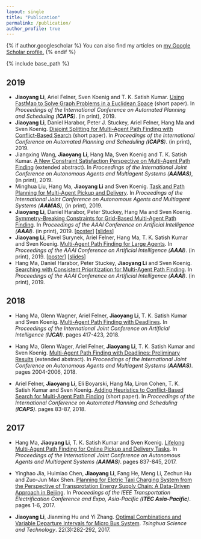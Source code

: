 ```yaml
---
layout: single
title: "Publication"
permalink: /publication/
author_profile: true
---
```


{% if author.googlescholar %}
  You can also find my articles on <u><a href="{{author.googlescholar}}">my Google Scholar profile</a>.</u>
{% endif %}

{% include base_path %}

## 2019
* **Jiaoyang Li**, Ariel Felner, Sven Koenig and T. K. Satish Kumar. [Using FastMap to Solve Graph Problems in a Euclidean Space](http://jiaoyang-li.github.io/files/2019-ICAPS-1.pdf "Download pdf") (short paper). In <i>Proceedings of the International Conference on Automated Planning and Scheduling (**ICAPS**)</i>. (in print), 2019.
* **Jiaoyang Li**, Daniel Harabor, Peter J. Stuckey, Ariel Felner, Hang Ma and Sven Koenig. [Disjoint Splitting for Multi-Agent Path Finding with Conflict-Based Search](http://jiaoyang-li.github.io/files/2019-ICAPS-2.pdf "Download pdf") (short paper). In <i>Proceedings of the International Conference on Automated Planning and Scheduling (**ICAPS**)</i>. (in print), 2019.
* Jiangxing Wang, **Jiaoyang Li**, Hang Ma, Sven Koenig and T. K. Satish Kumar. [A New Constraint Satisfaction Perspective on Multi-Agent Path Finding](http://jiaoyang-li.github.io/files/2019-AAMAS-2.pdf "Download pdf") (extended abstract). In <i>Proceedings of the International Joint Conference on Autonomous Agents and Multiagent Systems (**AAMAS**)</i>, (in print), 2019.
* Minghua Liu, Hang Ma, **Jiaoyang Li** and Sven Koenig. [Task and Path Planning for Multi-Agent Pickup and Delivery](http://jiaoyang-li.github.io/files/2019-AAMAS-1.pdf "Download pdf"). In <i>Proceedings of the International Joint Conference on Autonomous Agents and Multiagent Systems (**AAMAS**)</i>, (in print), 2019. 
* **Jiaoyang Li**, Daniel Harabor, Peter Stuckey, Hang Ma and Sven Koenig. [Symmetry-Breaking Constraints for Grid-Based Multi-Agent Path Finding](http://jiaoyang-li.github.io/files/2019-AAAI-1.pdf "Download pdf"). In <i>Proceedings of the AAAI Conference on Artificial Intelligence (**AAAI**)</i>. (in print), 2019. [[poster](http://jiaoyang-li.github.io/files/posters/rectangle-poster.pdf "Download poster")] [[slides](http://jiaoyang-li.github.io/files/slides/rectangle-slides.pdf "Download slides")]
* **Jiaoyang Li**, Pavel Surynek, Ariel Felner, Hang Ma, T. K. Satish Kumar and Sven Koenig. [Multi-Agent Path Finding for Large Agents](http://jiaoyang-li.github.io/files/2019-AAAI-2.pdf "Download pdf"). In <i>Proceedings of the AAAI Conference on Artificial Intelligence (**AAAI**)</i>. (in print), 2019. [[poster](http://jiaoyang-li.github.io/files/posters/large-agent-poster.pdf "Download poster")] [[slides](http://jiaoyang-li.github.io/files/slides/large-agent-slides.pdf "Download slides")]
* Hang Ma, Daniel Harabor, Peter Stuckey, **Jiaoyang Li** and Sven Koenig. [Searching with Consistent Prioritization for Multi-Agent Path Finding](http://jiaoyang-li.github.io/files/2019-AAAI-3.pdf "Download pdf"). In <i>Proceedings of the AAAI Conference on Artificial Intelligence (**AAAI**)</i>. (in print), 2019.

## 2018

* Hang Ma, Glenn Wagner, Ariel Felner, **Jiaoyang Li**, T. K. Satish Kumar and Sven Koenig. [Multi-Agent Path Finding with Deadlines](http://jiaoyang-li.github.io/files/2018-IJCAI.pdf "Download pdf"). In <i>Proceedings of the International Joint Conference on Artificial Intelligence (**IJCAI**)</i>. pages 417-423, 2018. 

* Hang Ma, Glenn Wager, Ariel Felner, **Jiaoyang Li**, T. K. Satish Kumar and Sven Koenig. [Multi-Agent Path Finding with Deadlines: Preliminary Results](http://jiaoyang-li.github.io/files/2018-AAMAS.pdf "Download pdf") (extended abstract). In <i>Proceedings of the International Joint Conference on Autonomous Agents and Multiagent Systems (**AAMAS**)</i>. pages 2004-2006, 2018.

* Ariel Felner, **Jiaoyang Li**, Eli Boyarski, Hang Ma, Liron Cohen, T. K. Satish Kumar and Sven Koenig. [Adding Heuristics to Conflict-Based Search for Multi-Agent Path Finding](http://jiaoyang-li.github.io/files/2018-ICAPS.pdf "Download pdf") (short paper). In <i>Proceedings of the International Conference on Automated Planning and Scheduling (**ICAPS**)</i>. pages 83-87, 2018.


## 2017

* Hang Ma, **Jiaoyang Li**, T. K. Satish Kumar and Sven Koenig. [Lifelong Multi-Agent Path Finding for Online Pickup and Delivery Tasks](http://jiaoyang-li.github.io/files/2017-AAMAS.pdf "Download pdf"). In <i>Proceedings of the International Joint Conference on Autonomous Agents and Multiagent Systems (**AAMAS**)</i>. pages 837-845, 2017.

* Yinghao Jia, Huimiao Chen, **Jiaoyang Li**, Fang He, Meng Li, Zechun Hu and Zuo-Jun Max Shen. [Planning for Eletric Taxi Charging System from the Perspective of Transprotation Energy Supply Chain: A Data-Driven Approach in Beijing](http://jiaoyang-li.github.io/files/2017-ITEC.pdf "Download pdf"). In <i>Proceedings of the IEEE Transportation Electrification Conference and Expo, Asia-Pacific (**ITEC Asia-Pacific**)</i>. pages 1-6, 2017.

* **Jiaoyang Li**, Jianming Hu and Yi Zhang. [Optimal Combinations and Variable Departure Intervals for Micro Bus System](http://jiaoyang-li.github.io/files/2017-TST.pdf "Download pdf"). <i>Tsinghua Science and Technology</i>. 22(3):282-292, 2017.


